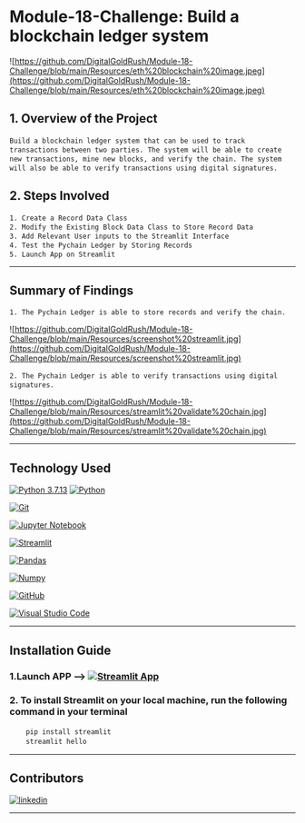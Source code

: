 # Module-18-Challenge: Build a blockchain ledger system

![https://github.com/DigitalGoldRush/Module-18-Challenge/blob/main/Resources/eth%20blockchain%20image.jpeg](https://github.com/DigitalGoldRush/Module-18-Challenge/blob/main/Resources/eth%20blockchain%20image.jpeg)

## 1. Overview of the Project

    Build a blockchain ledger system that can be used to track transactions between two parties. The system will be able to create new transactions, mine new blocks, and verify the chain. The system will also be able to verify transactions using digital signatures.

## 2. Steps Involved

    1. Create a Record Data Class
    2. Modify the Existing Block Data Class to Store Record Data
    3. Add Relevant User inputs to the Streamlit Interface
    4. Test the Pychain Ledger by Storing Records
    5. Launch App on Streamlit
---

## Summary of Findings

    1. The Pychain Ledger is able to store records and verify the chain.

![https://github.com/DigitalGoldRush/Module-18-Challenge/blob/main/Resources/screenshot%20streamlit.jpg](https://github.com/DigitalGoldRush/Module-18-Challenge/blob/main/Resources/screenshot%20streamlit.jpg)

    2. The Pychain Ledger is able to verify transactions using digital signatures.

![https://github.com/DigitalGoldRush/Module-18-Challenge/blob/main/Resources/streamlit%20validate%20chain.jpg](https://github.com/DigitalGoldRush/Module-18-Challenge/blob/main/Resources/streamlit%20validate%20chain.jpg)

---

## Technology Used

[![Python 3.7.13](https://img.shields.io/badge/python-3670A0?style=for-the-badge&logo=python&logoColor=ffdd54)]([https://www.python.org/downloads/release/python-3912/)
[![Python](https://img.shields.io/badge/Python-3.9.12-blue)](https://www.python.org/downloads/release/python-3912/)

[![Git](https://img.shields.io/badge/Git-F05032?style=for-the-badge&logo=git&logoColor=white)](https://git-scm.com/)

[![Jupyter Notebook](https://img.shields.io/badge/Jupyter-Notebook-3670A0?style=for-the-badge&logo=Jupyter&logoColor=ffdd54)](https://jupyter.org/)

[![Streamlit](https://img.shields.io/badge/Streamlit-0.88.0-3670A0?style=for-the-badge&logo=Streamlit&logoColor=ffdd54)](https://streamlit.io/)

[![Pandas](https://img.shields.io/badge/Pandas-1.3.2-3670A0?style=for-the-badge&logo=Pandas&logoColor=ffdd54)](https://pandas.pydata.org/)

[![Numpy](https://img.shields.io/badge/Numpy-1.21.2-3670A0?style=for-the-badge&logo=Numpy&logoColor=ffdd54)](https://numpy.org/)

[![GitHub](https://img.shields.io/badge/github-%23121011.svg?style=for-the-badge&logo=github&logoColor=white)](https://github.com/DigitalGoldRush?tab=repositories)

[![Visual Studio Code](https://img.shields.io/badge/Visual%20Studio%20Code-007ACC?style=for-the-badge&logo=visual-studio-code&logoColor=white)](https://code.visualstudio.com/)

---

## Installation Guide

### 1.Launch APP --> [![Streamlit App](https://static.streamlit.io/badges/streamlit_badge_black_white.svg)](https://digitalgoldrush-module-18-challenge-mod-18-challenge-w8dpyv.streamlitapp.com/)

### 2. To install Streamlit on your local machine, run the following command in your terminal

```bash
    pip install streamlit
    streamlit hello
```

---

## Contributors

[![linkedin](https://img.shields.io/badge/Michael_Dionne-LinkedIn-blue)](https://www.linkedin.com/in/michael-dionne-b2a1b61b/)

---
